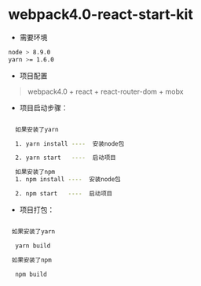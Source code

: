 # webpack4.0-react-start-kit

* 需要环境
 ```bash
 node > 8.9.0
 yarn >= 1.6.0 
 ```

* 项目配置

> webpack4.0 + react + react-router-dom + mobx

* 项目启动步骤：

```bash

  如果安装了yarn

  1. yarn install ----  安装node包 

  2. yarn start   ----  启动项目

  如果安装了npm
  1. npm install ----  安装node包 

  2. npm start   ----  启动项目

 ```
 * 项目打包：
 
 ```bash

  如果安装了yarn

   yarn build  

  如果安装了npm
  
   npm build

 ```